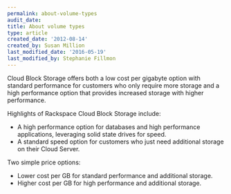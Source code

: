 ```yaml
---
permalink: about-volume-types
audit_date:
title: About volume types
type: article
created_date: '2012-08-14'
created_by: Susan Million
last_modified_date: '2016-05-19'
last_modified_by: Stephanie Fillmon
---
```


Cloud Block Storage offers both a low cost per gigabyte option with standard performance for customers who only require more storage and a high performance option that provides increased storage with higher performance.

Highlights of Rackspace Cloud Block Storage include:

-  A high performance option for databases and high performance applications, leveraging solid state drives for speed.
-  A standard speed option for customers who just need additional storage on their Cloud Server.

Two simple price options:

-  Lower cost per GB for standard performance and additional storage.
-  Higher cost per GB for high performance and additional storage.
